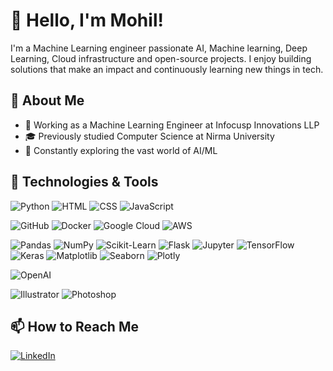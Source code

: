 # 👋 Hello, I'm Mohil!

I'm a Machine Learning engineer passionate AI, Machine learning, Deep Learning, Cloud infrastructure and open-source projects. I enjoy building solutions that make an impact and continuously learning new things in tech.

## 🚀 About Me
- 💼 Working as a Machine Learning Engineer at Infocusp Innovations LLP
- 🎓 Previously studied Computer Science at Nirma University
- 🌱 Constantly exploring the vast world of AI/ML

## 🔧 Technologies & Tools
![Python](https://img.shields.io/badge/-Python-3776AB?style=flat&logo=python&logoColor=white)
![HTML](https://img.shields.io/badge/-HTML-E34F26?style=flat&logo=html5&logoColor=white)
![CSS](https://img.shields.io/badge/-CSS-1572B6?style=flat&logo=css3&logoColor=white)
![JavaScript](https://img.shields.io/badge/-JavaScript-F7DF1E?style=flat&logo=javascript&logoColor=black)

![GitHub](https://img.shields.io/badge/-GitHub-181717?style=flat&logo=github&logoColor=white)
![Docker](https://img.shields.io/badge/-Docker-2496ED?style=flat&logo=docker&logoColor=white)
![Google Cloud](https://img.shields.io/badge/-Google%20Cloud-4285F4?style=flat&logo=google-cloud&logoColor=white)
![AWS](https://img.shields.io/badge/-AWS-FF9900?style=flat&logo=amazon-aws&logoColor=white)

![Pandas](https://img.shields.io/badge/-Pandas-150458?style=flat&logo=pandas&logoColor=white)
![NumPy](https://img.shields.io/badge/-NumPy-013243?style=flat&logo=numpy&logoColor=white)
![Scikit-Learn](https://img.shields.io/badge/-Scikit--Learn-F7931E?style=flat&logo=scikit-learn&logoColor=white)
![Flask](https://img.shields.io/badge/-Flask-000000?style=flat&logo=flask&logoColor=white)
![Jupyter](https://img.shields.io/badge/-Jupyter-F37626?style=flat&logo=jupyter&logoColor=white)
![TensorFlow](https://img.shields.io/badge/-TensorFlow-FF6F00?style=flat&logo=tensorflow&logoColor=white)
![Keras](https://img.shields.io/badge/-Keras-D00000?style=flat&logo=keras&logoColor=white)
![Matplotlib](https://img.shields.io/badge/-Matplotlib-11557C?style=flat&logo=matplotlib&logoColor=white)
![Seaborn](https://img.shields.io/badge/-Seaborn-4C71F2?style=flat&logoColor=white)
![Plotly](https://img.shields.io/badge/-Plotly-3F4F75?style=flat&logo=plotly&logoColor=white)

![OpenAI](https://img.shields.io/badge/-OpenAI-412991?style=flat&logo=openai&logoColor=white)

![Illustrator](https://img.shields.io/badge/-Illustrator-FF9A00?style=flat&logo=adobe-illustrator&logoColor=white)
![Photoshop](https://img.shields.io/badge/-Photoshop-31A8FF?style=flat&logo=adobe-photoshop&logoColor=white)


## 📫 How to Reach Me
[![LinkedIn](https://img.shields.io/badge/LinkedIn-0077B5?style=flat&logo=linkedin&logoColor=white)](https://linkedin.com/in/mohilpatel25)
